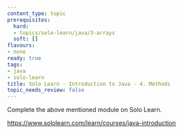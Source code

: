 ```yaml
---
content_type: topic
prerequisites:
  hard:
  - topics/solo-learn/java/3-arrays
  soft: []
flavours:
- none
ready: true
tags:
- java
- solo-learn
title: Solo Learn - Introduction to Java - 4. Methods
topic_needs_review: false
---
```


Complete the above mentioned module on Solo Learn.

https://www.sololearn.com/learn/courses/java-introduction
